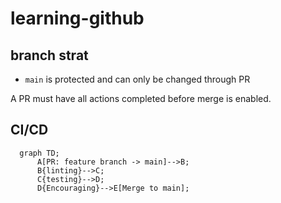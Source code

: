 # learning-github






## branch strat

- `main` is protected and can only be changed through PR

A PR must have all actions completed before merge is enabled.

## CI/CD 


```mermaid
  graph TD;
      A[PR: feature branch -> main]-->B;
      B{linting}-->C;
      C{testing}-->D;
      D{Encouraging}-->E[Merge to main];
```